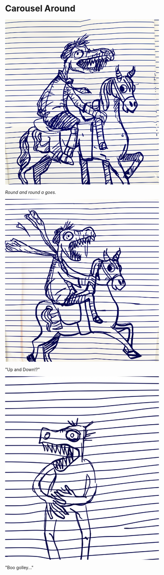 # Carousel Around

![Garrey Goosey climbs onto a carousel horse with determination.](carousel-1.png)

*Round and round a goes.*

![Garrey Goosey rides a carousel horse, looking distressed and ruffled.](carousel-2.png)

"Up and Down!?"

![Garrey Goosey stumbles off a carousel horse looking ill and queasy.](carousel-3.png)

"Boo golley..."
